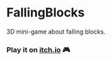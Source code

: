 # FallingBlocks
3D mini-game about falling blocks.

### Play it on [itch.io](https://exenter.itch.io/falling-blocks) 🎮
